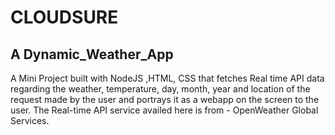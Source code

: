# CLOUDSURE
## A Dynamic_Weather_App
A Mini Project built with NodeJS ,HTML, CSS that fetches Real time API data regarding the weather, temperature, day, month, year and location of the request made by the user and 
portrays it as a webapp on the screen to the user. The Real-time API service availed here is from - OpenWeather Global Services.
